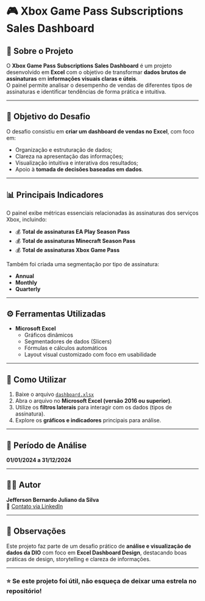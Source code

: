 # 🎮 Xbox Game Pass Subscriptions Sales Dashboard

## 🧩 Sobre o Projeto
O **Xbox Game Pass Subscriptions Sales Dashboard** é um projeto desenvolvido em **Excel** com o objetivo de transformar **dados brutos de assinaturas** em **informações visuais claras e úteis**.  
O painel permite analisar o desempenho de vendas de diferentes tipos de assinaturas e identificar tendências de forma prática e intuitiva.

---

## 🎯 Objetivo do Desafio
O desafio consistiu em **criar um dashboard de vendas no Excel**, com foco em:
- Organização e estruturação de dados;
- Clareza na apresentação das informações;
- Visualização intuitiva e interativa dos resultados;
- Apoio à **tomada de decisões baseadas em dados**.

---

## 📊 Principais Indicadores
O painel exibe métricas essenciais relacionadas às assinaturas dos serviços Xbox, incluindo:

- 💰 **Total de assinaturas EA Play Season Pass**  
- 💰 **Total de assinaturas Minecraft Season Pass**  
- 💰 **Total de assinaturas Xbox Game Pass**

Também foi criada uma segmentação por tipo de assinatura:
- **Annual**
- **Monthly**
- **Quarterly**

---

## ⚙️ Ferramentas Utilizadas
- **Microsoft Excel**
  - Gráficos dinâmicos
  - Segmentadores de dados (Slicers)
  - Fórmulas e cálculos automáticos
  - Layout visual customizado com foco em usabilidade

---

## 🚀 Como Utilizar
1. Baixe o arquivo [`dashboard.xlsx`](./dashbord.xlsx)
2. Abra o arquivo no **Microsoft Excel (versão 2016 ou superior)**.
3. Utilize os **filtros laterais** para interagir com os dados (tipos de assinatura).
4. Explore os **gráficos e indicadores** principais para análise.

---

## 📅 Período de Análise
**01/01/2024 a 31/12/2024**

---

## 👩‍💻 Autor
**Jefferson Bernardo Juliano da Silva**  
📧 [Contato via LinkedIn](https://www.linkedin.com/in/jeffersonbernardojs)  

---

## 📌 Observações
Este projeto faz parte de um desafio prático de **análise e visualização de dados da DIO** com foco em **Excel Dashboard Design**, destacando boas práticas de design, storytelling e clareza de informações.

---

### ⭐ Se este projeto foi útil, não esqueça de deixar uma estrela no repositório!

